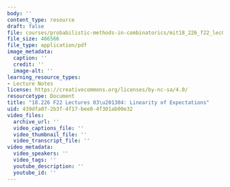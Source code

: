 ```yaml
---
body: ''
content_type: resource
draft: false
file: courses/probabilistic-methods-in-combinatorics/mit18_226_f22_lec03-04.pdf
file_size: 466566
file_type: application/pdf
image_metadata:
  caption: ''
  credit: ''
  image-alt: ''
learning_resource_types:
- Lecture Notes
license: https://creativecommons.org/licenses/by-nc-sa/4.0/
resourcetype: Document
title: "18.226 F22 Lectures 03\u201304: Linearity of Expectations"
uid: 439dfa07-2b3f-4f17-bee8-4f301ab00e32
video_files:
  archive_url: ''
  video_captions_file: ''
  video_thumbnail_file: ''
  video_transcript_file: ''
video_metadata:
  video_speakers: ''
  video_tags: ''
  youtube_description: ''
  youtube_id: ''
---
```

